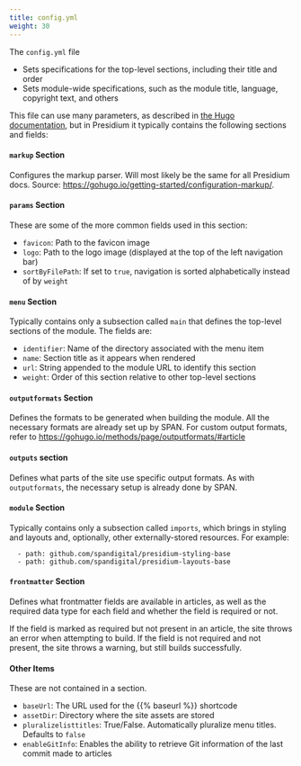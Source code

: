 ```yaml
---
title: config.yml
weight: 30
---
```

The `config.yml` file
* Sets specifications for the top-level sections, including their title and order
* Sets module-wide specifications, such as the module title, language, copyright text, and others

This file can use many parameters, as described in [the Hugo documentation](https://gohugo.io/), but in Presidium it typically contains the following sections and fields:

#### `markup` Section
Configures the markup parser. Will most likely be the same for all Presidium docs.
Source: https://gohugo.io/getting-started/configuration-markup/.

#### `params` Section
These are some of the more common fields used in this section:

* `favicon`: Path to the favicon image
* `logo`: Path to the logo image (displayed at the top of the left navigation bar)
* `sortByFilePath`: If set to `true`, navigation is sorted alphabetically instead of by `weight`
<!--* `quality_category`: Enterprise only -->

#### `menu` Section
Typically contains only a subsection called `main` that defines the top-level sections of the module.
The fields are:
* `identifier`: Name of the directory associated with the menu item
* `name`: Section title as it appears when rendered
* `url`: String appended to the module URL to identify this section
* `weight`: Order of this section relative to other top-level sections

#### `outputformats` Section
Defines the formats to be generated when building the module. All the necessary formats are already set up by SPAN. For custom output formats, refer to https://gohugo.io/methods/page/outputformats/#article

#### `outputs` section
Defines what parts of the site use specific output formats. As with `outputformats`, the necessary setup is already done by SPAN.

#### `module` Section
Typically contains only a subsection called `imports`, which brings in styling and layouts and, optionally, other externally-stored resources. For example: 
```  imports:
  - path: github.com/spandigital/presidium-styling-base
  - path: github.com/spandigital/presidium-layouts-base
```

#### `frontmatter` Section
Defines what frontmatter fields are available in articles, as well as the required data type for each field and whether the field is required or not.

If the field is marked as required but not present in an article, the site throws an error when attempting to build. If the field is not required and not present, the site throws a warning, but still builds successfully.

#### Other Items
These are not contained in a section.

* `baseUrl`: The URL used for the \{\{% baseurl %}} shortcode
* `assetDir`: Directory where the site assets are stored
* `pluralizelisttitles`: True/False. Automatically pluralize menu titles. Defaults to `false`
* `enableGitInfo`: Enables the ability to retrieve Git information of the last commit made to articles


